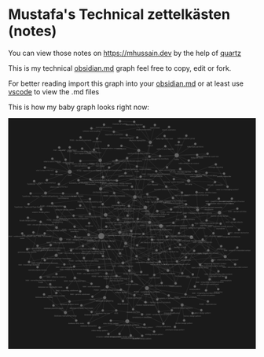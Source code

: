 # Mustafa's Technical zettelkästen (notes)

You can view those notes on https://mhussain.dev by the help of [quartz](quartz.jzhao.xyz)

This is my technical [obsidian.md](https://obsidian.md) graph feel free to copy, edit or fork.

For better reading import this graph into your  [obsidian.md](https://obsidian.md) or at least use [vscode](https://code.visualstudio.com/) to view the .md files

This is how my baby graph looks right now:

![mustafa's-baby-graph](./assets/baby-graph.png)

